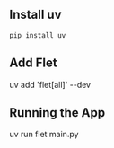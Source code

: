 ## Install uv

```
pip install uv
```

## Add Flet

uv add 'flet[all]' --dev

## Running the App

uv run flet main.py
